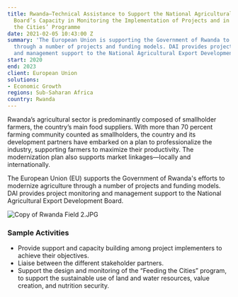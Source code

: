 ```yaml
---
title: Rwanda—Technical Assistance to Support the National Agricultural Export Development
  Board’s Capacity in Monitoring the Implementation of Projects and in the ‘Feeding
  the Cities’ Programme
date: 2021-02-05 10:43:00 Z
summary: 'The European Union is supporting the Government of Rwanda to modernize agriculture
  through a number of projects and funding models. DAI provides project monitoring
  and management support to the National Agricultural Export Development Board. '
start: 2020
end: 2023
client: European Union
solutions:
- Economic Growth
regions: Sub-Saharan Africa
country: Rwanda
---
```


Rwanda’s agricultural sector is predominantly composed of smallholder farmers, the country’s main food suppliers. With more than 70 percent farming community counted as smallholders, the country and its development partners have embarked on a plan to professionalize the industry, supporting farmers to maximize their productivity. The modernization plan also supports market linkages—locally and internationally. 

The European Union (EU) supports the Government of Rwanda's efforts to modernize agriculture through a number of projects and funding models. DAI provides project monitoring and management support to the National Agricultural Export Development Board. 

![Copy of Rwanda Field 2.JPG](/uploads/Copy%20of%20Rwanda%20Field%202.JPG)

### Sample Activities

* Provide support and capacity building among project implementers to achieve their objectives.
* Liaise between the different stakeholder partners.
* Support the design and monitoring of the “Feeding the Cities” program, to support the sustainable use of land and water resources, value creation, and nutrition security.